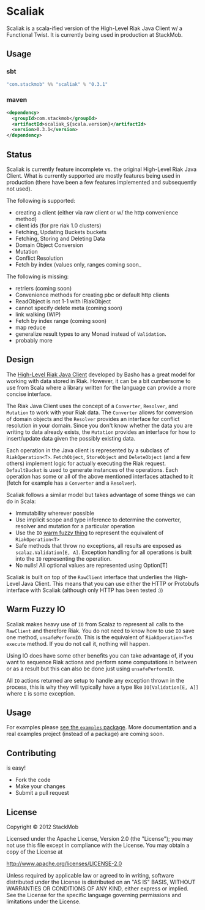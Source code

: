 # Scaliak

Scaliak is a scala-ified version of the High-Level Riak Java Client w/ a Functional Twist. It is currently being used in production at StackMob.

## Usage

### sbt
```scala
"com.stackmob" %% "scaliak" % "0.3.1" 
```
### maven
```xml
<dependency>
  <groupId>com.stackmob</groupId>
  <artifactId>scaliak_${scala.version}</artifactId>
  <version>0.3.1</version>
</dependency>
```

## Status

Scaliak is currently feature incomplete vs. the original High-Level Riak Java Client. What is currently supported are mostly features being used in production (there have been a few features implemented and subsequently not used). 

The following is supported:

  - creating a client (either via raw client or w/ the http convenience method)
  - client ids (for pre riak 1.0 clusters)
  - Fetching, Updating Buckets buckets
  - Fetching, Storing and Deleting Data
  - Domain Object Conversion
  - Mutation
  - Conflict Resolution
  - Fetch by index (values only, ranges coming soon_

The following is missing:

  - retriers (coming soon)
  - Convenience methods for creating pbc or default http clients
  - ReadObject is not 1-1 with IRiakObject
  - cannot specify delete meta (coming soon)
  - link walking (WIP)
  - Fetch by index range (coming soon)
  - map reduce 
  - generalize result types to any Monad instead of `Validation`. 
  - probably more

## Design

The [High-Level Riak Java Client](https://github.com/basho/riak-java-client) developed by Basho has a great model for working with data stored in Riak. However, it can be a bit cumbersome to use from Scala where a library written for the language can provide a more concise interface. 

The Riak Java Client uses the concept of a `Converter`, `Resolver`, and `Mutation` to work with your Riak data. The `Converter` allows for conversion of domain objects and the `Resolver` provides an interface for conflict resolution in your domain. Since you don't know whether the data you are writing to data already exists, the `Mutation` provides an interface for how to insert/update data given the possibly existing data. 

Each operation in the Java client is represented by a subclass of `RiakOperation<T>`. `FetchObject`, `StoreObject` and `DeleteObject` (and a few others) implement logic for actually executing the Riak request. `DefaultBucket` is used to generate instances of the operations. Each operation has some or all of the above mentioned interfaces attached to it (fetch for example has a `Converter` and a `Resolver`). 

Scaliak follows a similar model but takes advantage of some things we can do in Scala:

- Immutability wherever possible 
- Use implicit scope and type inference to determine the converter, resolver and mutation for a particular operation
- Use the `IO` [warm fuzzy thing](http://www.urbandictionary.com/define.php?term=Warm%20Fuzzy%20Thing) to represent the equivalent of `RiakOperation<T>`
- Safe methods that throw no exceptions, all results are exposed as `scalaz.Validation[E, A]`. Exception handling for all operations is built into the `IO` representing the operation. 
- No nulls! All optional values are represented using Option[T]

Scaliak is built on top of the `RawClient` interface that underlies the High-Level Java Client. This means that you can use either the HTTP or Protobufs interface with Scaliak (although only HTTP has been tested :))

## Warm Fuzzy IO

Scaliak makes heavy use of `IO` from Scalaz to represent all calls to the `RawClient` and therefore Riak. You do not need to know how to use `IO` save one method, `unsafePerformIO`. This is the equivalent of `RiakOperation<T>`s `execute` method. If you do not call it, nothing will happen. 

Using IO does have some other benefits you can take advantage of, if you want to sequence Riak actions and perform some computations in between or as a result but this can also be done just using `unsafePerformIO`. 

All `IO` actions returned are setup to handle any exception thrown in the process, this is why they will typically have a type like `IO[Validation[E, A]]` where `E` is some exception.

## Usage

For examples please [see the `examples` package](https://github.com/stackmob/scaliak/tree/master/src/main/scala/com/stackmob/scaliak/example). More documentation and a real examples project (instead of a package) are coming soon.

## Contributing

is easy!

* Fork the code
* Make your changes
* Submit a pull request

## License

Copyright © 2012 StackMob

Licensed under the Apache License, Version 2.0 (the "License"); you may not use this file except in compliance with the License. You may obtain a copy of the License at

http://www.apache.org/licenses/LICENSE-2.0

Unless required by applicable law or agreed to in writing, software distributed under the License is distributed on an "AS IS" BASIS, WITHOUT WARRANTIES OR CONDITIONS OF ANY KIND, either express or implied. See the License for the specific language governing permissions and limitations under the License.
